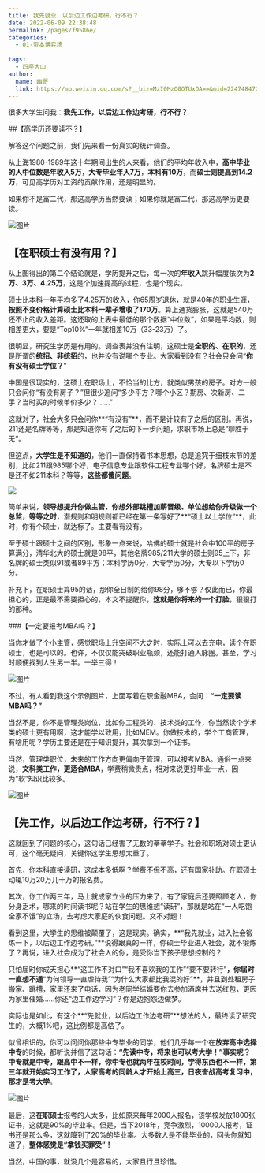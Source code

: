 ```yaml
---
title: 我先就业，以后边工作边考研，行不行？
date: 2022-06-09 22:38:48
permalink: /pages/f9586e/
categories:
  - 01-资本博弈场
  
tags:
  - 四座大山
author: 
  name: 幽哥
  link: https://mp.weixin.qq.com/s?__biz=MzI0MzQ0OTUxOA==&mid=2247484720&idx=1&sn=e5be46e32ecb07c84523e9251a200df9&chksm=e96daef1de1a27e7bc9a37acef933ca770055010a1f3d2abb31bde055d65a29b99dccf841cc0&scene=21#wechat_redirect
---
```



很多大学生问我：**我先工作，以后边工作边考研，行不行？**



##【高学历还要读不？】

解答这个问题之前，我们先来看一份真实的统计调查。

从上海1980-1989年这十年期间出生的人来看，他们的平均年收入中，**高中毕业的人中位数是年收入5万**，**大专毕业年入7万**，**本科有10万**，而**硕士则提高到14.2万**，可见高学历对工资的贡献作用，还是明显的。

如果你不是富二代，那这高学历当然要读；如果你就是富二代，那这高学历更要读。

![图片](https://cdn.jsdelivr.net/gh/TommyZeng777/picgo/img/202206092239122.jpeg)

## 【在职硕士有没有用？】

从上图得出的第二个结论就是，学历提升之后，每一次的**年收入**跳升幅度依次为**2万、3万、4.25万**，这是个加速提高的过程，也是个现实。

硕士比本科一年平均多了4.25万的收入，你65周岁退休，就是40年的职业生涯，**按照不变价格计算硕士比本科一辈子增收了170万**。算上通货膨胀，这就是540万还不止的收入差距。这还取的上表中最低的那个数据“中位数”，如果是平均数，则相差更大，要是“Top10%”一年就相差10万（33-23万）了。

很明显，研究生学历是有用的。调查表并没有注明，这硕士是**全职的、在职的**，还是所谓的**统招、非统招**的，也并没有说哪个专业。大家看到没有？社会只会问“**你有没有硕士学位？**”

中国是很现实的，这硕士在职场上，不恰当的比方，就类似男孩的房子。对方一般只会问你“有没有房子？”但很少追问“多少平方？哪个小区？期房、次新房、二手？当时买的时候单价多少？......”

这就对了，社会大多只会问你**“有没有”**，而不是计较有了之后的区别。再说，211还是名牌等等，那是知道你有了之后的下一步问题，求职市场上总是“聊胜于无”。

但这点，**大学生是不知道的**，他们一直保持着书本思想，总是追究于细枝末节的差别，比如211跟985哪个好，电子信息专业跟软件工程专业哪个好，名牌硕士是不是还不如211本科？等等，**这些都傻问题**。

![](https://cdn.jsdelivr.net/gh/TommyZeng777/picgo/img/202206100003539.png)

简单来说，**领导想提升你做主管、你想外部跳槽加薪晋级、单位想给你升级做一个总监，等等之时**，潜规则和明规则都已经在第一条写好了**“硕士以上学位”**，此时，你有个硕士，就达标了。主要看有没有。

至于硕士跟硕士之间的区别，形象一点来说，哈佛的硕士就是社会中100平的房子算满分，清华北大的硕士就是98平，其他名牌985/211大学的硕士则95上下，非名牌的硕士类似91或者89平方；本科学历0分，大专学历0分，大专以下学历0分。

补充下，在职硕士算95的话，那你全日制的给你98分，够不够？仅此而已，你最担心的，正是最不需要担心的，本文不提醒你，**这就是你将来的一个打脸**，狠狠打的那种。

###【一定要报考MBA吗？】

当你才做了个小主管，感觉职场上升空间不大之时，实际上可以去充电，读个在职硕士，也是可以的。也许，不仅仅能突破职业瓶颈，还能打通人脉圈。甚至，学习时顺便找到人生另一半。一举三得！

![图片](https://cdn.jsdelivr.net/gh/TommyZeng777/picgo/img/202206092239468.jpeg)

不过，有人看到我这个示例图片，上面写着在职金融MBA，会问：**“一定要读MBA吗？”**

当然不是，你不是管理类岗位，比如你工程类的、技术类的工作，你当然读个学术类的硕士更有用啊，这才能学以致用，比如MEM。你做技术的，学个工商管理，有啥用呢？学历主要还是在于知识提升，其次拿到一个证书。

当然，管理类职位，未来的工作方向更偏向于管理，可以报考MBA。通俗一点来说，**文科类工作，更适合MBA**，学费稍微贵点，相对来说更好毕业一点，因为“软”知识比较多。

![图片](https://cdn.jsdelivr.net/gh/TommyZeng777/picgo/img/202206092239100.jpeg)

## 【先工作，以后边工作边考研，行不行？】

这就回到了问题的核心，这句话已经害了无数的莘莘学子。社会和职场对硕士更认可，这个毫无疑问，关键你这学生思想太重了。

首先，你本科直接读研，这成本多低啊？学费不但不高，还有国家补助。在职硕士动辄10万20万几十万的报名费。

其次，你工作两三年，马上就成家立业的压力来了，有了家庭后还要照顾老人，你分身乏术，哪来的时间读书呢？站在学生的思维想“读研”，那就是站在“一人吃饱全家不饿”的立场，去考虑大家庭的伙食问题。文不对题！



看到这里，大学生的思维被颠覆了，这是现实。确实，**“我先就业，进入社会锻炼一下，以后边工作边考研。”**说得跟真的一样，你硕士毕业进入社会，就不锻炼了？再说，进入社会成为了社会人的你，是受你当下孩子思想控制的？

只怕届时你成天担心**“这工作不对口”“我不喜欢我的工作”“要不要转行”**，你届时一直想不通**“为何领导一直虐待我”“为什么大家都比我混的好”**，并且到处租房子搬家、跳槽，家里还来了电话，因为老同学结婚要你去参加酒席并去送红包，更因为家里催婚......你还“边工作边学习”？你是边抱怨边做梦。

实际也是如此，有这个**“先就业，以后边工作边考研”**想法的人，最终读了研究生的，大概1%吧，这比例都是高估了。

似曾相识的，你可以问问你那些中专毕业的同学，他们几乎每一个在**放弃高中选择中专**的时候，都听说并信了这句话：**“先读中专，将来也可以考大学！”**事实呢？中专就是中专，跟高中不一样，你中专也就两年在校时间，学得东西也不一样，第三年就开始实习工作了，人家高考的同龄人才开始上高三，日夜奋战高考复习中，那才是**考大学**。

![图片](https://cdn.jsdelivr.net/gh/TommyZeng777/picgo/img/202206092239611.jpeg)

最后，这**在职硕士**报考的人太多，比如原来每年2000人报名，该学校发放1800张证书，这就是90%的毕业率。但是，当下2018年，竞争激烈，10000人报考，证书还是那么多，这就降到了20%的毕业率。大多数人是不能毕业的，回头你就知道了，**整体感觉是“拿钱买罪受”！**

当然，中国的事，就没几个是容易的，大家且行且珍惜。
